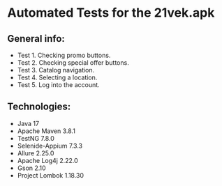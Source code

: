 # Automated Tests for the 21vek.apk

## General info:

* Test 1. Checking promo buttons.
* Test 2. Checking special offer buttons.
* Test 3. Catalog navigation.
* Test 4. Selecting a location.
* Test 5. Log into the account.

## Technologies:

* Java 17
* Apache Maven 3.8.1
* TestNG 7.8.0
* Selenide-Appium 7.3.3
* Allure 2.25.0 
* Apache Log4j 2.22.0
* Gson 2.10
* Project Lombok 1.18.30
